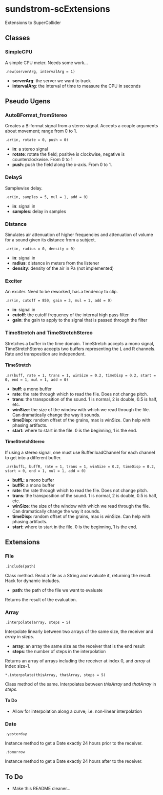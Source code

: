 # sundstrom-scExtensions
Extensions to SuperCollider

## Classes
### SimpleCPU
A simple CPU meter. Needs some work...

`.new(serverArg, intervalArg = 1)`

  - __serverArg__: the server we want to track
  - __intervalArg__: the interval of time to measure the CPU in seconds

## Pseudo Ugens
### AutoBFormat_fromStereo
Creates a B-format signal from a stereo signal. Accepts a couple arguments about movement; range from 0 to 1.

`.ar(in, rotate = 0, push = 0)`

  - __in__: a stereo signal
  - __rotate__: rotate the field; positive is clockwise, negative is counterclockwise. From 0 to 1
  - __push__: push the field along the x-axis. From 0 to 1.

### DelayS
Samplewise delay.

`.ar(in, samples = 5, mul = 1, add = 0)`

  - __in__: signal in
  - __samples__: delay in samples

### Distance
Simulates air attenuation of higher frequencies and attenuation of volume for a sound given its distance from a subject.

`.ar(in, radius = 0, density = 0)`

  - __in__: signal in
  - __radius__: distance in meters from the listener
  - __density__: density of the air in Pa (not implemented)

### Exciter
An exciter. Need to be reworked, has a tendency to clip.

`.ar(in, cutoff = 850, gain = 3, mul = 1, add = 0)`

  - __in__: signal in
  - __cutoff__: the cutoff frequency of the internal high pass filter
  - __gain__: the gain to apply to the signal that is passed through the filter


### TimeStretch and TimeStretchStereo
Stretches a buffer in the time domain. TimeStretch accepts a mono signal, TimeStretchStereo accepts two buffers representing the L and R channels. Rate and transposition are independent.
#### TimeStretch
`.ar(buff, rate = 1, trans = 1, winSize = 0.2, timeDisp = 0.2, start = 0, end = 1, mul = 1, add = 0)`

  - __buff__: a mono buffer
  - __rate__: the rate through which to read the file. Does not change pitch.
  - __trans__: the transposition of the sound. 1 is normal, 2 is double, 0.5 is half, etc.
  - __winSize__: the size of the window with which we read through the file. Can dramatically change the way it sounds.
  - __timeDisp__: random offset of the grains, max is winSize. Can help with phasing artifacts.
  - __start__: where to start in the file. 0 is the beginning, 1 is the end.

#### TimeStretchStereo
If using a stereo signal, one must use Buffer.loadChannel for each channel to get into a different buffer.

`.ar(buffL, buffR, rate = 1, trans = 1, winSize = 0.2, timeDisp = 0.2, start = 0, end = 1, mul = 1, add = 0)`

  - __buffL__: a mono buffer
  - __buffR__: a mono buffer
  - __rate__: the rate through which to read the file. Does not change pitch.
  - __trans__: the transposition of the sound. 1 is normal, 2 is double, 0.5 is half, etc.
  - __winSize__: the size of the window with which we read through the file. Can dramatically change the way it sounds.
  - __timeDisp__: random offset of the grains, max is winSize. Can help with phasing artifacts.
  - __start__: where to start in the file. 0 is the beginning, 1 is the end.

## Extensions

### File
`.include(path)`

Class method. Read a file as a String and evaluate it, returning the result. Hack for dynamic includes.

  - __path__: the path of the file we want to evaluate

Returns the result of the evaluation.

### Array
`.interpolate(array, steps = 5)`

Interpolate linearly between two arrays of the same size, the receiver and _array_ in _steps_.

  - __array__: an array the same size as the receiver that is the end result
  - __steps__: the number of steps in the interpolation

Returns an array of arrays including the receiver at index 0, and _array_ at index size-1.

`*.interpolate(thisArray, thatArray, steps = 5)`

Class method of the same. Interpolates between _thisArray_ and _thatArray_ in _steps_.

#### To Do
- Allow for interpolation along a curve; i.e. non-linear interpolation

### Date
`.yesterday`

Instance method to get a Date exactly 24 hours prior to the receiver.

`.tomorrow`

Instance method to get a Date exactly 24 hours after to the receiver.


## To Do
- Make this README cleaner...
